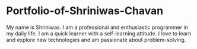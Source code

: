 # Portfolio-of-Shriniwas-Chavan
My name is Shriniwas. I am a professional and enthusiastic programmer in my daily life. I am a quick learner with a self-learning attitude. I love to learn and explore new technologies and am passionate about problem-solving.
